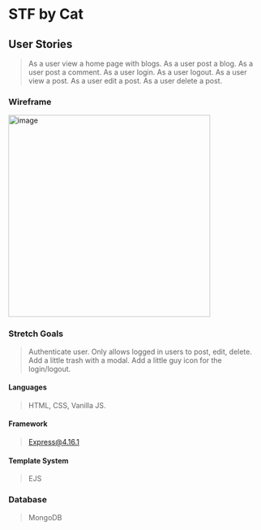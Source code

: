 # STF by Cat 

## User Stories
> As a user view a home page with blogs.
> As a user post a blog.
> As a user post a comment.
> As a user login.
> As a user logout.
> As a user view a post.
> As a user edit a post.
> As a user delete a post.

### Wireframe
<img width="398" alt="image" src="https://user-images.githubusercontent.com/102118452/174899773-ac911fb6-e212-49ea-8bad-a339c0a15ae6.png">

### Stretch Goals
> Authenticate user.
> Only allows logged in users to post, edit, delete.
> Add a little trash with a modal.
> Add a little guy icon for the login/logout.

#### Languages 
> HTML, CSS, Vanilla JS.

#### Framework
> Express@4.16.1

#### Template System
> EJS

### Database 
> MongoDB
